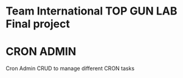 # Team International TOP GUN LAB Final project

# CRON ADMIN
Cron Admin CRUD to manage different CRON tasks